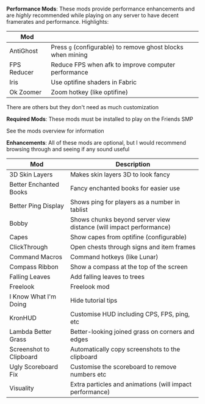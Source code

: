 **Performance Mods**: These mods provide performance enhancements and are *highly* recommended while playing on any server to have decent framerates and performance. Highlights:

| Mod                 |                                                             |
| ------------------- | ----------------------------------------------------------- |
| AntiGhost           | Press `g` (configurable) to remove ghost blocks when mining |
| FPS Reducer         | Reduce FPS when afk to improve computer performance         |
| Iris                | Use optifine shaders in Fabric                              |
| Ok Zoomer           | Zoom hotkey (like optifine)                                 |

There are others but they don't need as much customization

**Required Mods**: These mods must be installed to play on the Friends SMP

See the mods overview for information

**Enhancements**: All of these mods are optional, but I would recommend browsing through and seeing if any sound useful

| Mod                     | Description                                                        |
| ----------------------- | ------------------------------------------------------------------ |
| 3D Skin Layers          | Makes skin layers 3D to look fancy                                 |
| Better Enchanted Books  | Fancy enchanted books for easier use                               |
| Better Ping Display     | Shows ping for players as a number in tablist                      |
| Bobby                   | Shows chunks beyond server view distance (will impact performance) |
| Capes                   | Show capes from optifine (configurable)                            |
| ClickThrough            | Open chests through signs and item frames                          |
| Command Macros          | Command hotkeys (like Lunar)                                       |
| Compass Ribbon          | Show a compass at the top of the screen                            |
| Falling Leaves          | Add falling leaves to trees                                        |
| Freelook                | Freelook mod                                                       |
| I Know What I'm Doing   | Hide tutorial tips                                                 |
| KronHUD                 | Customise HUD including CPS, FPS, ping, etc                        |
| Lambda Better Grass     | Better-looking joined grass on corners and edges                   |
| Screenshot to Clipboard | Automatically copy screenshots to the clipboard                    |
| Ugly Scoreboard Fix     | Customise the scoreboard to remove numbers etc                     |
| Visuality               | Extra particles and animations (will impact performance)           |
